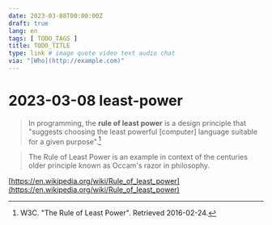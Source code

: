 ```yaml
---
date: 2023-03-08T00:00:00Z
draft: true
lang: en
tags: [ TODO_TAGS ]
title: TODO_TITLE
type: link # image quote video text audio chat
via: "[Who](http://example.com)"
---
```



# 2023-03-08 least-power


> In programming, the **rule of least power** is a design principle that "suggests choosing the least powerful [computer] language suitable for a given purpose".[^1]

[^1]: W3C. "The Rule of Least Power". Retrieved 2016-02-24.

> The Rule of Least Power is an example in context of the centuries older principle known as Occam's razor in philosophy.

[https://en.wikipedia.org/wiki/Rule_of_least_power](https://en.wikipedia.org/wiki/Rule_of_least_power)

